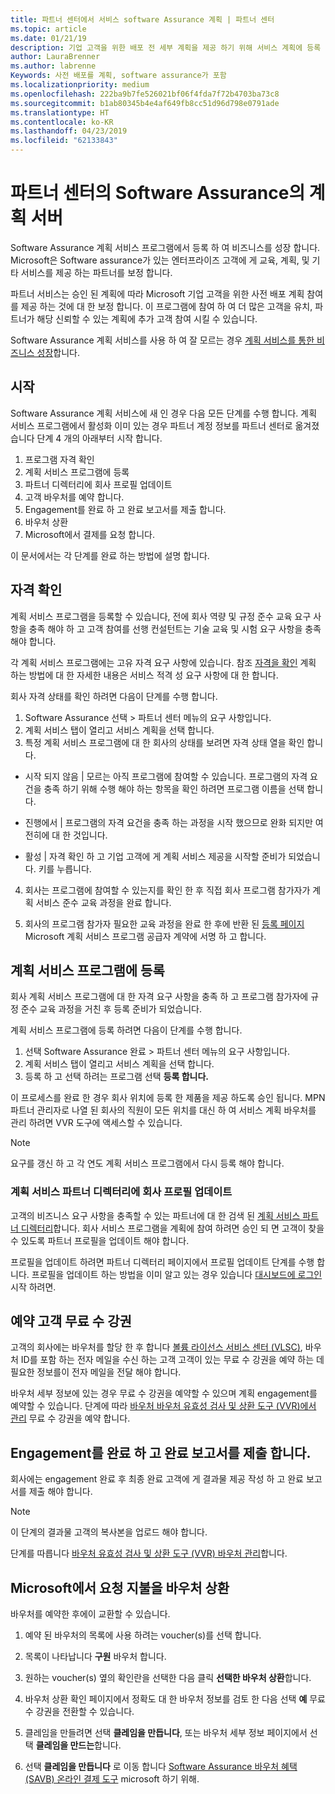 ```yaml
---
title: 파트너 센터에서 서비스 software Assurance 계획 | 파트너 센터
ms.topic: article
ms.date: 01/21/19
description: 기업 고객을 위한 배포 전 세부 계획을 제공 하기 위해 서비스 계획에 등록
author: LauraBrenner
ms.author: labrenne
Keywords: 사전 배포를 계획, software assurance가 포함
ms.localizationpriority: medium
ms.openlocfilehash: 222ba9b7fe526021bf06f4fda7f72b4703ba73c8
ms.sourcegitcommit: b1ab80345b4e4af649fb8cc51d96d798e0791ade
ms.translationtype: HT
ms.contentlocale: ko-KR
ms.lasthandoff: 04/23/2019
ms.locfileid: "62133843"
---
```

# <a name="software-assurance-planning-services-in-partner-center"></a>파트너 센터의 Software Assurance의 계획 서버

Software Assurance 계획 서비스 프로그램에서 등록 하 여 비즈니스를 성장 합니다. Microsoft은 Software assurance가 있는 엔터프라이즈 고객에 게 교육, 계획, 및 기타 서비스를 제공 하는 파트너를 보정 합니다.

파트너 서비스는 승인 된 계획에 따라 Microsoft 기업 고객을 위한 사전 배포 계획 참여를 제공 하는 것에 대 한 보정 합니다. 이 프로그램에 참여 하 여 더 많은 고객을 유치, 파트너가 해당 신뢰할 수 있는 계획에 추가 고객 참여 시킬 수 있습니다.

Software Assurance 계획 서비스를 사용 하 여 잘 모르는 경우 [계획 서비스를 통한 비즈니스 성장](https://planningservices.partners.extranet.microsoft.com/en/Pages/default.aspx)합니다.


## <a name="get-started"></a>시작

Software Assurance 계획 서비스에 새 인 경우 다음 모든 단계를 수행 합니다. 계획 서비스 프로그램에서 활성화 이미 있는 경우 파트너 계정 정보를 파트너 센터로 옮겨졌습니다 단계 4 개의 아래부터 시작 합니다. 

1. 프로그램 자격 확인 
2. 계획 서비스 프로그램에 등록
3. 파트너 디렉터리에 회사 프로필 업데이트
4. 고객 바우처를 예약 합니다. 
5. Engagement를 완료 하 고 완료 보고서를 제출 합니다.
6. 바우처 상환 
7. Microsoft에서 결제를 요청 합니다.

이 문서에서는 각 단계를 완료 하는 방법에 설명 합니다.

## <a name="confirm-eligibility"></a>자격 확인

계획 서비스 프로그램을 등록할 수 있습니다, 전에 회사 역량 및 규정 준수 교육 요구 사항을 충족 해야 하 고 고객 참여를 선행 컨설턴트는 기술 교육 및 시험 요구 사항을 충족 해야 합니다. 

각 계획 서비스 프로그램에는 고유 자격 요구 사항에 있습니다. 참조 [자격을 확인](https://planningservices.partners.extranet.microsoft.com/en/Pages/partnereligibilityrequirements.aspx) 계획 하는 방법에 대 한 자세한 내용은 서비스 적격 성 요구 사항에 대 한 합니다.

회사 자격 상태를 확인 하려면 다음이 단계를 수행 합니다.

1. Software Assurance 선택 > 파트너 센터 메뉴의 요구 사항입니다. 
2. 계획 서비스 탭이 열리고 서비스 계획을 선택 합니다.
3. 특정 계획 서비스 프로그램에 대 한 회사의 상태를 보려면 자격 상태 열을 확인 합니다. 

- 시작 되지 않음 | 모르는 아직 프로그램에 참여할 수 있습니다. 프로그램의 자격 요건을 충족 하기 위해 수행 해야 하는 항목을 확인 하려면 프로그램 이름을 선택 합니다.

- 진행에서 | 프로그램의 자격 요건을 충족 하는 과정을 시작 했으므로 완화 되지만 여전히에 대 한 것입니다.

- 활성 | 자격 확인 하 고 기업 고객에 게 계획 서비스 제공을 시작할 준비가 되었습니다. 키를 누릅니다. 

4. 회사는 프로그램에 참여할 수 있는지를 확인 한 후 직접 회사 프로그램 참가자가 계획 서비스 준수 교육 과정을 완료 합니다. 

5. 회사의 프로그램 참가자 필요한 교육 과정을 완료 한 후에 반환 된 [등록 페이지](https://planningservices.partners.extranet.microsoft.com/en/Pages/GetRegistered.aspx) Microsoft 계획 서비스 프로그램 공급자 계약에 서명 하 고 합니다. 

## <a name="enroll-in-the-planning-services-program"></a>계획 서비스 프로그램에 등록

회사 계획 서비스 프로그램에 대 한 자격 요구 사항을 충족 하 고 프로그램 참가자에 규정 준수 교육 과정을 거친 후 등록 준비가 되었습니다. 

계획 서비스 프로그램에 등록 하려면 다음이 단계를 수행 합니다.

1. 선택 Software Assurance 완료 > 파트너 센터 메뉴의 요구 사항입니다. 
2. 계획 서비스 탭이 열리고 서비스 계획을 선택 합니다.
3. 등록 하 고 선택 하려는 프로그램 선택 **등록 합니다.**

이 프로세스를 완료 한 경우 회사 위치에 등록 한 제품을 제공 하도록 승인 됩니다. MPN 파트너 관리자로 나열 된 회사의 직원이 모든 위치를 대신 하 여 서비스 계획 바우처를 관리 하려면 VVR 도구에 액세스할 수 있습니다.
>[!Note]
> 요구를 갱신 하 고 각 연도 계획 서비스 프로그램에서 다시 등록 해야 합니다.

### <a name="update-your-companys-profile-in-the-planning-services-partner-directory"></a>계획 서비스 파트너 디렉터리에 회사 프로필 업데이트 

고객의 비즈니스 요구 사항을 충족할 수 있는 파트너에 대 한 검색 된 [계획 서비스 파트너 디렉터리](https://directory.partners.extranet.microsoft.com/psbproviders/)합니다. 회사 서비스 프로그램을 계획에 참여 하려면 승인 되 면 고객이 찾을 수 있도록 파트너 프로필을 업데이트 해야 합니다. 

프로필을 업데이트 하려면 파트너 디렉터리 페이지에서 프로필 업데이트 단계를 수행 합니다. 프로필을 업데이트 하는 방법을 이미 알고 있는 경우 있습니다 [대시보드에 로그인](https://planningservices.partners.extranet.microsoft.com/en/Pages/dashboard.aspx) 시작 하려면.  

## <a name="reserve-customer-voucher"></a>예약 고객 무료 수 강권

고객의 회사에는 바우처를 할당 한 후 합니다 [볼륨 라이선스 서비스 센터 (VLSC)](https://www.microsoft.com/Licensing/servicecenter/default.aspx), 바우처 ID를 포함 하는 전자 메일을 수신 하는 고객 고객이 있는 무료 수 강권을 예약 하는 데 필요한 정보를이 전자 메일을 전달 해야 합니다. 

바우처 세부 정보에 있는 경우 무료 수 강권을 예약할 수 있으며 계획 engagement를 예약할 수 있습니다. 단계에 따라 [바우처 바우처 유효성 검사 및 상환 도구 (VVR)에서 관리](voucher-validation-tool.md) 무료 수 강권을 예약 합니다.  

## <a name="complete-the-engagement-and-submit-completion-report"></a>Engagement를 완료 하 고 완료 보고서를 제출 합니다.

회사에는 engagement 완료 후 최종 완료 고객에 게 결과물 제공 작성 하 고 완료 보고서를 제출 해야 합니다.

>[!NOTE]
> 이 단계의 결과물 고객의 복사본을 업로드 해야 합니다. 


단계를 따릅니다 [바우처 유효성 검사 및 상환 도구 (VVR) 바우처 관리](voucher-validation-tool.md)합니다.

## <a name="redeem-a-voucher-and-request-payment-from-microsoft"></a>Microsoft에서 요청 지불을 바우처 상환

바우처를 예약한 후에이 교환할 수 있습니다. 

1. 예약 된 바우처의 목록에 사용 하려는 voucher(s)를 선택 합니다. 
2. 목록이 나타납니다 **구원** 바우처 합니다.
3. 원하는 voucher(s) 옆의 확인란을 선택한 다음 클릭 **선택한 바우처 상환**합니다.
4. 바우처 상환 확인 페이지에서 정확도 대 한 바우처 정보를 검토 한 다음 선택 **예** 무료 수 강권을 전환할 수 있습니다.

5. 클레임을 만들려면 선택 **클레임을 만듭니다**, 또는 바우처 세부 정보 페이지에서 선택 **클레임을 만드는**합니다.

6. 선택 **클레임을 만듭니다** 로 이동 합니다 [Software Assurance 바우처 혜택 (SAVB) 온라인 결제 도구](https://planningservices.partners.extranet.microsoft.com/en/Pages/getpaid.aspx) microsoft 하기 위해.



